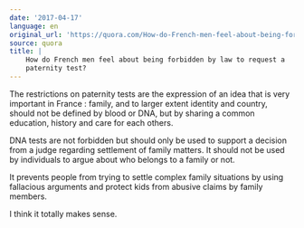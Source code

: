 ```yaml
---
date: '2017-04-17'
language: en
original_url: 'https://quora.com/How-do-French-men-feel-about-being-forbidden-by-law-to-request-a-paternity-test/answer/Clément-Renaud'
source: quora
title: |
    How do French men feel about being forbidden by law to request a
    paternity test?
---
```


The restrictions on paternity tests are the expression of an idea that
is very important in France : family, and to larger extent identity and
country, should not be defined by blood or DNA, but by sharing a common
education, history and care for each others.

DNA tests are not forbidden but should only be used to support a
decision from a judge regarding settlement of family matters. It should
not be used by individuals to argue about who belongs to a family or
not.

It prevents people from trying to settle complex family situations by
using fallacious arguments and protect kids from abusive claims by
family members.

I think it totally makes sense.

